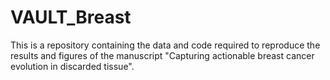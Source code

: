 # VAULT_Breast

This is a repository containing the data and code required to reproduce the results and figures of the manuscript "Capturing actionable breast cancer evolution in discarded tissue".
